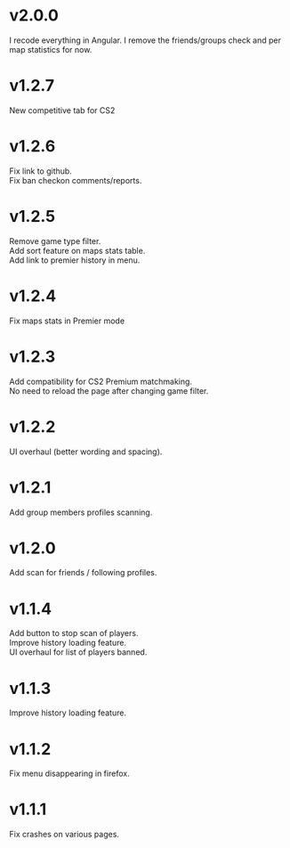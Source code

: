 # v2.0.0

I recode everything in Angular.
I remove the friends/groups check and per map statistics for now.

# v1.2.7

New competitive tab for CS2

# v1.2.6

Fix link to github.  
Fix ban checkon comments/reports.

# v1.2.5

Remove game type filter.  
Add sort feature on maps stats table.  
Add link to premier history in menu.

# v1.2.4

Fix maps stats in Premier mode

# v1.2.3

Add compatibility for CS2 Premium matchmaking.  
No need to reload the page after changing game filter.

# v1.2.2

UI overhaul (better wording and spacing).

# v1.2.1

Add group members profiles scanning.

# v1.2.0

Add scan for friends / following profiles.

# v1.1.4

Add button to stop scan of players.  
Improve history loading feature.  
UI overhaul for list of players banned.

# v1.1.3

Improve history loading feature.

# v1.1.2

Fix menu disappearing in firefox.

# v1.1.1

Fix crashes on various pages.
